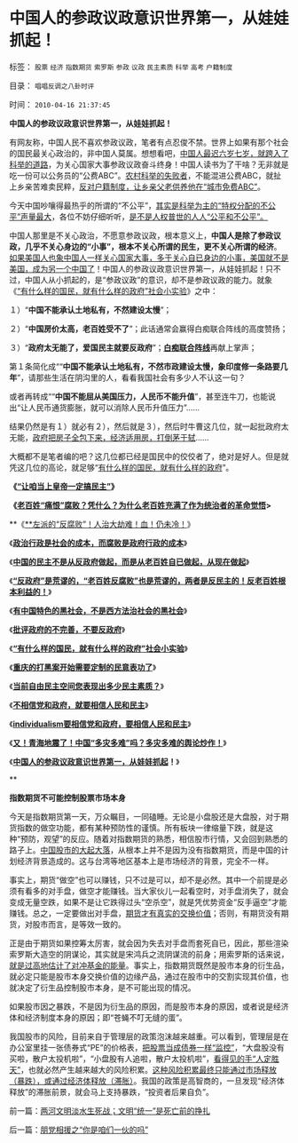 # 中国人的参政议政意识世界第一，从娃娃抓起！

标签： `股票` `经济` `指数期货` `索罗斯` `参政` `议政` `民主素质` `科举` `高考` `户籍制度` 

目录： `唱唱反调之八卦时评`

时间： `2010-04-16 21:37:45`

**中国人的参政议政意识世界第一，从娃娃抓起！**

有网友称，中国人民不喜欢参政议政，笔者有点忍俊不禁。世界上如果有那个社会的国民最关心政治的，非中国人莫属。想想看吧，[中国人最迟六岁七岁，就跨入了科举的道路](../../../2009/8/25/宗教，科举，罗马角斗士和幸运儿.md)，为关心国家大事参政议政奋斗终身！中国人读书为了干啥？无非就是吃一份可以公务员的“公费ABC”。[农村科举的失败者](../../../2009/8/31/专治统制的泄压阀中的农村精英.md)，不能混进公费ABC，就扯上乡亲苦难卖民粹，[反对户籍制度，让乡亲父老供养他在“城市免费ABC”](../../../2009/8/31/以农村名义的人士代表了谁的利益？.md)。

今天中国吵嚷得最热乎的所谓的“不公平”，[其实是科举为主的“特权分配的不公平”声量最大](../../../2009/9/7/盲目反户籍制度声浪.md)，各位不妨仔细听听，[是不是人权普世的人人“公平和不公平”。](../../../2009/7/11/接受人权普世的价值观利大于弊.md)

中国人那里是不关心政治，不愿意参政议政，根本意义上，**中国人是除了参政议政，几乎不关心身边的“小事”，根本不关心所谓的民生，更不关心所谓的经济**。[如果美国人也象中国人一样关心国家大事，多于关心自已身边的小事，美国就不是美国，成为另一个中国了](../../../2010/2/26/中国的民主只不过就是从自已做起，从现在做起.md)！中国人的参政议政意识世界第一，从娃娃抓起！只不过，中国人从小抓起的，是“参政议政”的意识，却不是参政议政的能力。就象《[“有什么样的国民，就有什么样的政府”社会小实验](../../../2010/4/15/“反对派”不是“对抗派”.md)》之中：

１）“**中国不能承认土地私有，不然建设太慢**”；

２）“**中国房价太高，老百姓受不了**”；此话通常会赢得白痴联合阵线的高度赞扬；

３）“**政府太无能了，爱国民主就要反政府**”；[**白痴联合阵线**](../../../2010/4/14/指数期货创造价值吗？对行情的影响是什么？.md)再献上掌声；

第１条简化成““**中国不能承认土地私有，不然市政建设太慢，象印度修一条路要几年**”，请那些生活在阴沟里的人，看看我国社会有多少人不认这一句？

或者再转成““**中国不能屈从美国压力，人民币不能升值**”，甚至连牛刀，也能说出“让人民币通货膨胀，就可以消除人民币升值压力”……

结果仍然是有１）就必有２），然后就是３），然后时牛曹这几位，就一起批政府太无能，[政府把房子全包下来，经济适用房，打倒茅于轼](../../../2008/12/16/有关人士不宜以民粹的姿态鼓动经济适用房.md)……

大概都不是笔者编的吧？这几位都已经是国民中的佼佼者了，绝对是好人。但是就凭这几位的高论，就足够“[有什么样的国民，就有什么样的政府](../../../2009/12/31/有什么样的文化，就有什么样的国民.md)”。

**《[“让咱当上皇帝一定搞民主”](http://blog.sina.com.cn/s/blog_5563a64d0100gvo4.html)》**

**《[老百姓“痛恨”腐败？凭什么？为什么老百姓充满了作为统治者的革命觉悟](../../../2010/2/25/痛恨腐败反腐败，皇帝不急太监急.md)>**

**《[**左派的“反腐败”！人治大劫难！血！仍未冷！](http://blog.sina.com.cn/s/blog_5563a64d0100gw4l.html)》

《[**政治行政是社会的成本，而腐败是政府行政的成本**](../../../2010/2/26/行政是社会的成本，而腐败是行政的成本.md)》

《[**中国的民主不是从反政府做起，而是从老百姓自已做起，从现在做起**](../../../2010/2/26/中国的民主只不过就是从自已做起，从现在做起.md)》

《[**“反政府”是荒谬的，“老百姓反腐败”也是荒谬的，两者是反民主的！反老百姓根本利益的！**](../../../2010/2/26/“反政府”是荒谬的.md)》

《[**有中国特色的黑社会，不是西方法治社会的黑社会**](../../../2010/2/27/有中国特色的黑社会.md)》

《[**批评政府的不完善，不要反政府**](../../../2010/4/13/反政府，就是反民主！.md)》

《[**“有什么样的国民，就有什么样的政府”社会小实验**](../../../2010/4/15/“反对派”不是“对抗派”.md)》

《[**重庆的打黑案开始需要定制的民意表功了**](../../../2010/4/14/指数期货创造价值吗？对行情的影响是什么？.md)》

《[**当前自由民主空间您表现出多少民主素质？**](../../../2010/4/16/朋党相援之“你是咱们一伙的吗”.md)》

《[**不相信党和政府，就要相信人民和民主**](../../../2010/4/14/不相信党和政府，就要相信人民和民主.md)》

《[**individualism要相信党和政府，要相信人民和民主**](../../../2009/6/22/要相信党和政府，要相信人民和民主.md)》

《[**又！青海地震了！中国“多灾多难”吗？多灾多难的舆论炒作！**](../../../2010/4/15/又青海地震了！中国“多灾多难”吗？.md)》

《**[中国人的参政议政意识世界第一，从娃娃抓起](../../../2010/4/16/中国人的参政议政意识世界第一，从娃娃抓起！.md)！**》

**



**指数期货不可能控制股票市场本身**

今天是指数期货第一天，万众瞩目，一同磕睡。无论是小盘股还是大盘股，对于期货指数的做空功能，都有某种预防性的谨慎。所有板块一律缩量下跌，就是这种“预防，观望”的反应。随着对指数期货的熟悉，相信股市行情，又会回到熟悉的路子上。[中国股市的大起大落](../../../2007/9/1/中国股市是一个形成最大差价为目的的波段行情的市场.md)，从根本上并不是因为没有指数期货，而是中国的计划经济背景造成的。这与台湾等地区基本上是市场经济的背景，完全不一样。

事实上，期货“做空”也可以赚钱，只不过是可以，却不是必然。其中一个前提是必须有看多的对手盘，做空才能赚钱。当大家伙儿一起看空时，对手盘消失了，就会变成无量空跌，如果不是让它跌得过头“空杀空”，就是凭优势资金“反手逼空”才能赚钱。总之，一定要做出对手盘，[期货才有真实的交换价值](../../../2010/4/14/指数期货创造价值吗？对行情的影响是什么？.md)；否则，有期货没有期货，对股市而言，是等效一致的。

正是由于期货如果控筹太厉害，就会因为失去对手盘而套死自已，因此，那些渲染索罗斯大造空的阴谋论，其实就是宋鸿兵之流阴谋流的前身；用索罗斯的话来说，[就是过高地估计了对冲基金的能量](../../../2009/4/29/98东南亚金融危机欧美国际资本赚钱了吗.md)。事实上，指数期货既然是股市本身的衍生品，就必定只能是股市本身交换价值的边缘产品，通过在股市中的交割实现其价值，也就决定了衍生品控制股市本身，是不可能出现的情况。

如果股市因之暴跌，不是因为衍生品的原因，而是股市本身的原因，或者说是经济体和经济制度本身的原因；即“苍蝇不叮无缝的蛋”。

我国股市的风险，目前来自于管理层的政策泡沫越来越重。可以看到，管理层是在办公室里挂一张债券式“PE”的价格表，[把股票当成债券一样“监控”](../../../2010/4/13/管理层要明白我国的国情.md)，“大盘股没有买啦，散户太投机啦”，“小盘股有人追啦，散户太投机啦”，[看得见的手“人定胜天”](../../../2009/5/1/人定胜天？马列唯心信仰对客观规律干预冲动.md)，也就必然产生越来越大的风险积累。[这种风险积累最终只能通过市场释放（暴跌），或通过经济体释放（滞胀）](../../../2009/5/1/赌场必杀技，市场计划经济行政干预之自欺欺人.md)。我国的政策是高智商的，一旦发现“经济体释放”的滞胀前景，就会马上支持暴跌，“投资者后果自负”。



前一篇：[两河文明淡水生死战；文明“统一”是死亡前的挣扎](../../../2010/4/16/两河文明淡水生死战；文明“统一”是死亡前的挣扎.md)

后一篇：[朋党相援之“你是咱们一伙的吗”](../../../2010/4/16/朋党相援之“你是咱们一伙的吗”.md)